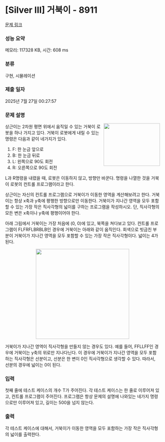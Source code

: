 # [Silver III] 거북이 - 8911 

[문제 링크](https://www.acmicpc.net/problem/8911) 

### 성능 요약

메모리: 117328 KB, 시간: 608 ms

### 분류

구현, 시뮬레이션

### 제출 일자

2025년 7월 27일 00:27:57

### 문제 설명

<p><img alt="" src="https://onlinejudgeimages.s3-ap-northeast-1.amazonaws.com/upload/images/turtle2(1).png" style="float:right; height:139px; width:183px">상근이는 2차원 평면 위에서 움직일 수 있는 거북이 로봇을 하나 가지고 있다. 거북이 로봇에게 내릴 수 있는 명령은 다음과 같이 네가지가 있다.</p>

<ol>
	<li>F: 한 눈금 앞으로</li>
	<li>B: 한 눈금 뒤로</li>
	<li>L: 왼쪽으로 90도 회전</li>
	<li>R: 오른쪽으로 90도 회전</li>
</ol>

<p>L과 R명령을 내렸을 때, 로봇은 이동하지 않고, 방향만 바꾼다. 명령을 나열한 것을 거북이 로봇의 컨트롤 프로그램이라고 한다.</p>

<p>상근이는 자신의 컨트롤 프로그램으로 거북이가 이동한 영역을 계산해보려고 한다. 거북이는 항상 x축과 y축에 평행한 방향으로만 이동한다. 거북이가 지나간 영역을 모두 포함할 수 있는 가장 작은 직사각형의 넓이를 구하는 프로그램을 작성하시오. 단, 직사각형의 모든 변은 x축이나 y축에 평행이어야 한다.</p>

<p>아래 그림에서 거북이는 가장 처음에 (0, 0)에 있고, 북쪽을 쳐다보고 있다. 컨트롤 프로그램이 FLFRFLBRBLB인 경우에 거북이는 아래와 같이 움직인다. 회색으로 빗금친 부분이 거북이가 지나간 영역을 모두 포함할 수 있는 가장 작은 직사각형이다. 넓이는 4가 된다.</p>

<p style="text-align: center;"><img alt="" src="https://onlinejudgeimages.s3-ap-northeast-1.amazonaws.com/upload/images/turtle.png" style="height:294px; width:304px"></p>

<p>거북이가 지나간 영역이 직사각형을 만들지 않는 경우도 있다. 예를 들어, FFLLFF인 경우에 거북이는 y축의 위로만 지나다닌다. 이 경우에 거북이가 지나간 영역을 모두 포함하는 직사각형은 선분이고, 선분은 한 변이 0인 직사각형으로 생각할 수 있다. 따라서, 선분의 경우에 넓이는 0이 된다.</p>

### 입력 

 <p>첫째 줄에 테스트 케이스의 개수 T가 주어진다. 각 테스트 케이스는 한 줄로 이루어져 있고, 컨트롤 프로그램이 주어진다. 프로그램은 항상 문제의 설명에 나와있는 네가지 명령으로만 이루어져 있고, 길이는 500을 넘지 않는다. </p>

### 출력 

 <p>각 테스트 케이스에 대해서, 거북이가 이동한 영역을 모두 포함하는 가장 작은 직사각형의 넓이를 출력한다.</p>

